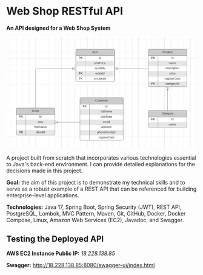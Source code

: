 # Web Shop RESTful API

**An API designed for a Web Shop System**

![Database UML Diagram](db-uml.png)

A project built from scratch that incorporates various technologies essential to Java's back-end environment. I can provide detailed explanations for the decisions made in this project.

**Goal:** the aim of this project is to demonstrate my technical skills and to serve as a robust example of a REST API that can be referenced for building enterprise-level applications.

**Technologies:** Java 17, Spring Boot, Spring Security (JWT), REST API, PostgreSQL, Lombok, MVC Pattern, Maven, Git, GitHub, Docker, Docker Compose, Linux, Amazon Web Services (EC2), Javadoc, and Swagger.

## Testing the Deployed API

**AWS EC2 Instance Public IP:** *18.228.138.85*

**Swagger:** http://18.228.138.85:8080/swagger-ui/index.html